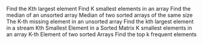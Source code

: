 Find the Kth largest element
Find K smallest elements in an array
Find the median of an unsorted array
Median of two sorted arrays of the same size
The K-th missing element in an unsorted array
Find the kth largest element in a stream
Kth Smallest Element in a Sorted Matrix
K smallest elements in an array
K-th Element of two sorted Arrays
Find the top k frequent elements